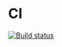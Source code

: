 # CI 

[![Build status](https://ci.appveyor.com/api/projects/status/n9wefj6d3c8d3dkj?svg=true)](https://ci.appveyor.com/project/ZimovOleg/i)
